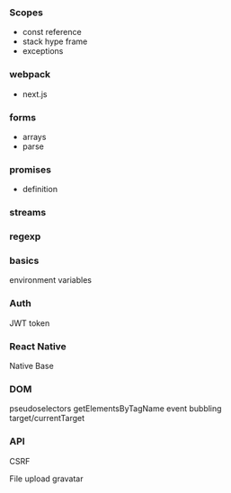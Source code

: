 ### Scopes
- const reference
- stack hype frame
- exceptions

### webpack
- next.js

### forms
- arrays
- parse

### promises
- definition

### streams

### regexp

### basics
environment variables

### Auth
JWT
token

### React Native
Native Base

### DOM
pseudoselectors
getElementsByTagName
event bubbling target/currentTarget

### API
CSRF

File upload
gravatar

